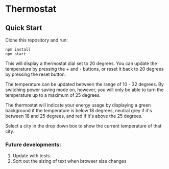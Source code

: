 # Thermostat

## Quick Start

Clone this repository and run:

```
npm install
npm start
```

This will display a thermostat dial set to 20 degrees. You can update the temperature by pressing the + and - buttons, or reset it back to 20 degrees by pressing the reset button.

The temperature can be updated between the range of 10 - 32 degrees. By switching power saving mode on, however, you will only be able to turn the temperature up to a maximum of 25 degrees.

The thermostat will indicate your energy usage by displaying a green background if the temperature is below 18 degrees, neutral grey if it's between 18 and 25 degrees, and red if it's above the 25 degrees.

Select a city in the drop down box to show the current temperature of that city.

### Future developments:
1. Update with tests.
2. Sort out the sizing of text when browser size changes
